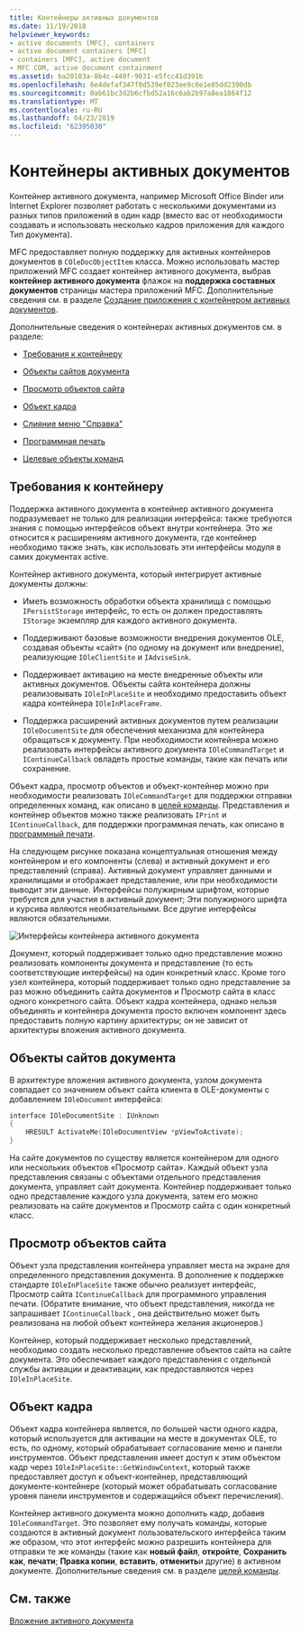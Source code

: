 ```yaml
---
title: Контейнеры активных документов
ms.date: 11/19/2018
helpviewer_keywords:
- active documents [MFC], containers
- active document containers [MFC]
- containers [MFC], active document
- MFC COM, active document containment
ms.assetid: ba20183a-8b4c-440f-9031-e5fcc41d391b
ms.openlocfilehash: 6e4defaf347f0d539ef023ee9c0e1e85dd2390db
ms.sourcegitcommit: 0ab61bc3d2b6cfbd52a16c6ab2b97a8ea1864f12
ms.translationtype: MT
ms.contentlocale: ru-RU
ms.lasthandoff: 04/23/2019
ms.locfileid: "62395030"
---
```

# <a name="active-document-containers"></a>Контейнеры активных документов

Контейнер активного документа, например Microsoft Office Binder или Internet Explorer позволяет работать с несколькими документами из разных типов приложений в один кадр (вместо вас от необходимости создавать и использовать несколько кадров приложения для каждого Тип документа).

MFC предоставляет полную поддержку для активных контейнеров документов в `COleDocObjectItem` класса. Можно использовать мастер приложений MFC создает контейнер активного документа, выбрав **контейнер активного документа** флажок на **поддержка составных документов** страницы мастера приложений MFC. Дополнительные сведения см. в разделе [Создание приложения с контейнером активных документов](../mfc/creating-an-active-document-container-application.md).

Дополнительные сведения о контейнерах активных документов см. в разделе:

- [Требования к контейнеру](#container_requirements)

- [Объекты сайтов документа](#document_site_objects)

- [Просмотр объектов сайта](#view_site_objects)

- [Объект кадра](#frame_object)

- [Слияние меню "Справка"](../mfc/help-menu-merging.md)

- [Программная печать](../mfc/programmatic-printing.md)

- [Целевые объекты команд](../mfc/message-handling-and-command-targets.md)

##  <a name="container_requirements"></a> Требования к контейнеру

Поддержка активного документа в контейнер активного документа подразумевает не только для реализации интерфейса: также требуются знания с помощью интерфейсов объект внутри контейнера. Это же относится к расширениям активного документа, где контейнер необходимо также знать, как использовать эти интерфейсы модуля в самих документах active.

Контейнер активного документа, который интегрирует активные документы должны:

- Иметь возможность обработки объекта хранилища с помощью `IPersistStorage` интерфейс, то есть он должен предоставлять `IStorage` экземпляр для каждого активного документа.

- Поддерживают базовые возможности внедрения документов OLE, создавая объекты «сайт» (по одному на документ или внедрение), реализующие `IOleClientSite` и `IAdviseSink`.

- Поддерживает активацию на месте внедренные объекты или активных документов. Объекты сайта контейнера должны реализовывать `IOleInPlaceSite` и необходимо предоставить объект кадра контейнера `IOleInPlaceFrame`.

- Поддержка расширений активных документов путем реализации `IOleDocumentSite` для обеспечения механизма для контейнера обращаться к документу. При необходимости контейнера можно реализовать интерфейсы активного документа `IOleCommandTarget` и `IContinueCallback` овладеть простые команды, такие как печать или сохранение.

Объект кадра, просмотр объектов и объект-контейнер можно при необходимости реализовать `IOleCommandTarget` для поддержки отправки определенных команд, как описано в [целей команды](../mfc/message-handling-and-command-targets.md). Представления и контейнер объектов можно также реализовать `IPrint` и `IContinueCallback`, для поддержки программная печать, как описано в [программный печати](../mfc/programmatic-printing.md).

На следующем рисунке показана концептуальная отношения между контейнером и его компоненты (слева) и активный документ и его представлений (справа). Активный документ управляет данными и хранилищами и отображает представление, или при необходимости выводит эти данные. Интерфейсы полужирным шрифтом, которые требуется для участия в активный документ; Эти полужирного шрифта и курсива являются необязательными. Все другие интерфейсы являются обязательными.

![Интерфейсы контейнера активного документа](../mfc/media/vc37gj1.gif "интерфейсы контейнера активного документа")

Документ, который поддерживает только одно представление можно реализовать компоненты документа и представление (то есть соответствующие интерфейсы) на один конкретный класс. Кроме того узел контейнера, который поддерживает только одно представление за раз можно объединить сайта документов и Просмотр сайта в класс одного конкретного сайта. Объект кадра контейнера, однако нельзя объединять и контейнера документа просто включен компонент здесь предоставить полную картину архитектуры; он не зависит от архитектуры вложения активного документа.

##  <a name="document_site_objects"></a> Объекты сайтов документа

В архитектуре вложения активного документа, узлом документа совпадает со значением объект сайта клиента в OLE-документы с добавлением `IOleDocument` интерфейса:

```cpp
interface IOleDocumentSite : IUnknown
{
    HRESULT ActivateMe(IOleDocumentView *pViewToActivate);
}
```

На сайте документов по существу является контейнером для одного или нескольких объектов «Просмотр сайта». Каждый объект узла представления связаны с объектами отдельного представления документа, управляет сайт документа. Контейнер поддерживает только одно представление каждого узла документа, затем его можно реализовать на сайте документов и Просмотр сайта с один конкретный класс.

##  <a name="view_site_objects"></a> Просмотр объектов сайта

Объект узла представления контейнера управляет места на экране для определенного представления документа. В дополнение к поддержке стандарте `IOleInPlaceSite` также обычно реализует интерфейс, Просмотр сайта `IContinueCallback` для программного управления печати. (Обратите внимание, что объект представления, никогда не запрашивает `IContinueCallback` , она действительно может быть реализована на любой объект контейнера желания акционеров.)

Контейнер, который поддерживает несколько представлений, необходимо создать несколько представление объектов сайта на сайте документа. Это обеспечивает каждого представления с отдельной службы активации и деактивации, как предоставляются через `IOleInPlaceSite`.

##  <a name="frame_object"></a> Объект кадра

Объект кадра контейнера является, по большей части одного кадра, который используется для активации на месте в документах OLE, то есть, по одному, который обрабатывает согласование меню и панели инструментов. Объект представления имеет доступ к этим объектом кадр через `IOleInPlaceSite::GetWindowContext`, который также предоставляет доступ к объект-контейнер, представляющий документе-контейнере (который может обрабатывать согласование уровня панели инструментов и содержащийся объект перечисления).

Контейнер активного документа можно дополнить кадр, добавив `IOleCommandTarget`. Это позволяет ему получать команды, которые создаются в активный документ пользовательского интерфейса таким же образом, что этот интерфейс можно разрешить контейнера для отправки те же команды (такие как **новый файл**, **откройте**,  **Сохранить как**, **печати**; **Правка копии**, **вставить**, **отменить**и другие) в активном документе. Дополнительные сведения см. в разделе [целей команды](../mfc/message-handling-and-command-targets.md).

## <a name="see-also"></a>См. также

[Вложение активного документа](../mfc/active-document-containment.md)
